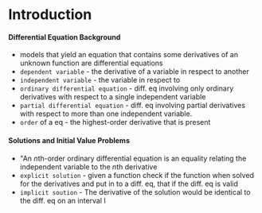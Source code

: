 # Introduction

#### Differential Equation Background
- models that yield an equation that contains some derivatives of an unknown function are differential equations
- `dependent variable` - the derivative of a variable in respect to another
- `independent variable` - the variable in respect to
- `ordinary differential equation` - diff. eq involving only ordinary derivatives with respect to a single independent variable
- `partial differential equation` - diff. eq involving partial derivatives with respect to more than one independent variable.
- `order` of a eq - the highest-order derivative that is present

#### Solutions and Initial Value Problems
- "An *n*th-order ordinary differential equation is an equality relating the independent variable to the *n*th derivative 
- `explicit solution` - given a function check if the function when solved for the derivatives and put in to a diff. eq, that if the diff. eq is valid
- `implicit soution` - The derivative of the solution would be identical to the diff. eq on an interval I

